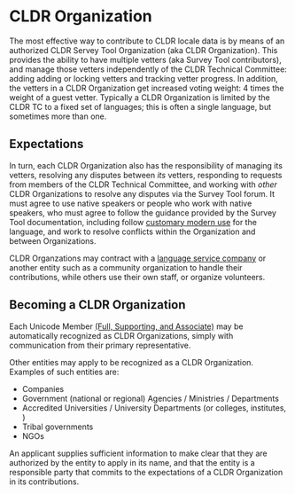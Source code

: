 # CLDR Organization

The most effective way to contribute to CLDR locale data is by means of an authorized CLDR Servey Tool Organization (aka CLDR Organization). 
This provides the ability to have multiple vetters (aka Survey Tool contributors), and manage those vetters independently of the CLDR Technical Committee:
adding adding or locking vetters and tracking vetter progress.
In addition, the vetters in a CLDR Organization get increased voting weight: 4 times the weight of a guest vetter.
Typically a CLDR Organization is limited by the CLDR TC to a fixed set of languages; this is often a single language, but sometimes more than one.

## Expectations
In turn, each CLDR Organization also has the responsibility of managing its vetters, resolving any disputes between _its_ vetters, 
responding to requests from members of the CLDR Technical Committee, 
and working with _other_ CLDR Organizations to resolve any disputes via the Survey Tool forum.
It must agree to use native speakers or people who work with native speakers,
who must agree to follow the guidance provided by the Survey Tool documentation, 
including follow [customary modern use](https://cldr.unicode.org/index/cldr-spec/definitions) for the language, 
and work to resolve conflicts within the Organization and between Organizations.

CLDR Organzations may contract with a [language service company](https://www.nimdzi.com/nimdzi-100-2025#ranking-of-the-top-100-lsps)
or another entity such as a community organization to handle their contributions, 
while others use their own staff, or organize volunteers.

## Becoming a CLDR Organization

Each Unicode Member [(Full, Supporting, and Associate)](https://home.unicode.org/membership/members/) may be automatically recognized as CLDR Organizations,
simply with communication from their primary representative.

Other entities may apply to be recognized as a CLDR Organization.
Examples of such entities are:
- Companies
- Government (national or regional) Agencies / Ministries / Departments
- Accredited Universities / University Departments (or colleges, institutes, )
- Tribal governments
- NGOs

An applicant supplies sufficient information to make clear that they are authorized by the entity to apply in its name, 
and that the entity is a responsible party that commits to the expectations of a CLDR Organization in its contributions.
